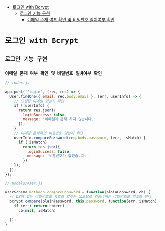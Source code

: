 <!-- TOC -->

- [로그인 with Bcrypt](#%EB%A1%9C%EA%B7%B8%EC%9D%B8-with-bcrypt)
  - [로그인 기능 구현](#%EB%A1%9C%EA%B7%B8%EC%9D%B8-%EA%B8%B0%EB%8A%A5-%EA%B5%AC%ED%98%84)
    - [이메일 존재 여부 확인 및 비밀번호 일치여부 확인](#%EC%9D%B4%EB%A9%94%EC%9D%BC-%EC%A1%B4%EC%9E%AC-%EC%97%AC%EB%B6%80-%ED%99%95%EC%9D%B8-%EB%B0%8F-%EB%B9%84%EB%B0%80%EB%B2%88%ED%98%B8-%EC%9D%BC%EC%B9%98%EC%97%AC%EB%B6%80-%ED%99%95%EC%9D%B8)

<!-- /TOC -->

# `로그인 with Bcrypt`
## `로그인 기능 구현`
### `이메일 존재 여부 확인 및 비밀번호 일치여부 확인`
``` javascript
// index.js

app.post('/login', (req, res) => {
  User.findOne({ email: req.body.email }, (err, userInfo) => {
    // 요청된 이메일 있는지 확인
    if (!userInfo) {
      return res.json({
        loginSuccess: false,
        message: '이메일이 존재 하지 않습니다.'
      });
    }
    // 이메일 존재하면 비밀번호 맞는지 확인
    userInfo.comparePassword(req.body.password, (err, isMatch) {
      if (!isMatch)
        return res.json({
          loginSuccess: false,
          message: '비밀번호가 틀렸습니다.'
        });
    });
  });
});
```
``` javascript
// models/User.js

userSchema.methods.comparePassword = function(plainPassword, cb) {
  // DB에 있는 비밀번호를 복호화 할수는 없으므로 인증라혀는 비밀번호를 암호화 한다.
  bcrypt.compare(plainPassword, this.password, function(err, isMatch) {
    if (err) return cb(err)
      cb(null, isMatch)

  });
}
```